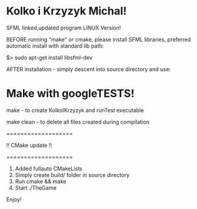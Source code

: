 # Kolko i Krzyzyk Michal! #

SFML linked,updated program LINUX Version!

BEFORE running "make" or cmake, please install SFML libraries, preferred automatic install with standard lib path:

$> sudo apt-get install libsfml-dev

AFTER installation - simply descent into source directory and use:


# Make with googleTESTS!

make - to create KolkoIKrzyzyk and runTest executable

make clean - to delete all files created during compilation



===================

!! CMake update !!

===================

1. Added fullauto CMakeLists
2. Simply create build/ folder in source directory
3. Run cmake && make
4. Start ./TheGame





Enjoy!
